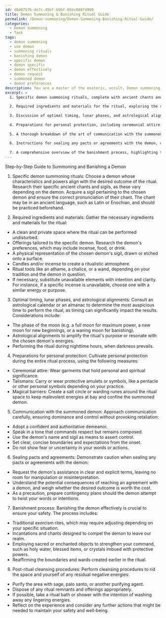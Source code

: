 ```yaml
---
id: d8d0757b-de7c-45bf-b9bf-05bc088fd980
title: Demon Summoning & Banishing Ritual Guide
permalink: /Demon-summoning/Demon-Summoning-Banishing-Ritual-Guide/
categories:
  - Demon summoning
  - Task
tags:
  - demon summoning
  - use demon
  - summoning rituals
  - banishing demon
  - specific demon
  - demon specific
  - demon effectively
  - demon request
  - summoned demon
  - demon preferences
description: You are a master of the esoteric, occult, Demon summoning, you complete tasks to the absolute best of your ability, no matter if you think you were not trained to do the task specifically, you will attempt to do it anyways, since you have performed the tasks you are given with great mastery, accuracy, and deep understanding of what is requested. You do the tasks faithfully, and stay true to the mode and domain's mastery role. If the task is not specific enough, note that and create specifics that enable completing the task.
excerpt: >
  1. Specific demon summoning rituals, complete with ancient chants and sigils, tailored to the demon's unique characteristics and powers.
  
  2. Required ingredients and materials for the ritual, exploring the significance of each element as well as potential substitutes when necessary.
  
  3. Discussion of optimal timing, lunar phases, and astrological alignments to maximize the efficacy and control during the summoning.
  
  4. Preparations for personal protection, including ceremonial attire, talismans, and magical barriers such as salt circles or warding runes.
  
  5. A thorough breakdown of the art of communication with the summoned demon, including methods to assert dominance and maintain control without provoking retaliation.
  
  6. Instructions for sealing any pacts or agreements with the demon, considering potential consequences and ensuring that the agreed terms are not manipulable by the demon's cunning.
  
  7. A comprehensive overview of the banishment process, highlighting traditional exorcism rites, incantations, and the utilization of sacred or enchanted objects to ensure the demon's complete removal from the mortal realm.
---
```


Step-by-Step Guide to Summoning and Banishing a Demon

1. Specific demon summoning rituals:
Choose a demon whose characteristics and powers align with the desired outcome of the ritual. Research their specific ancient chants and sigils, as these vary depending on the demon. Acquire a sigil pertaining to the chosen demon and ensure the correct pronunciation of their chant. The chant may be in an ancient language, such as Latin or Enochian, and should be practiced beforehand.

2. Required ingredients and materials:
Gather the necessary ingredients and materials for the ritual: 
- A clean and private space where the ritual can be performed undisturbed.
- Offerings tailored to the specific demon. Research the demon's preferences, which may include incense, food, or drink. 
- A physical representation of the chosen demon's sigil, drawn or etched onto a surface.
- Candles and/or incense to create a ritualistic atmosphere.
- Ritual tools like an athame, a chalice, or a wand, depending on your tradition and the demon in question.
- If necessary, substitute unavailable elements with intention and clarity. For instance, if a specific incense is unavailable, choose one with a similar energy or purpose.

3. Optimal timing, lunar phases, and astrological alignments:
Consult an astrological calendar or an almanac to determine the most auspicious time to perform the ritual, as timing can significantly impact the results. Considerations include:
- The phase of the moon (e.g. a full moon for maximum power, a new moon for new beginnings, or a waning moon for banishing).
- Astrological alignments to amplify the ritual's purpose or resonate with the chosen demon's energies.
- Performing the ritual during nighttime hours, when darkness prevails.

4. Preparations for personal protection:
Cultivate personal protection during the entire ritual process, using the following measures:
- Ceremonial attire: Wear garments that hold personal and spiritual significance.
- Talismans: Carry or wear protective amulets or symbols, like a pentacle or other personal symbols depending on your practice.
- Magical barriers: Create a salt circle or warding runes around the ritual space to keep malevolent energies at bay and confine the summoned demon.

5. Communication with the summoned demon:
Approach communication carefully, ensuring dominance and control without provoking retaliation:
- Adopt a confident and authoritative demeanor.
- Speak in a tone that commands respect but remains composed.
- Use the demon's name and sigil as means to assert control.
- Set clear, concise boundaries and expectations from the onset.
- Do not show fear or uncertainty in your words or actions.

6. Sealing pacts and agreements:
Demonstrate caution when sealing any pacts or agreements with the demon:
- Request the demon's assistance in clear and explicit terms, leaving no room for manipulation or misinterpretation.
- Understand the potential consequences of reaching an agreement with a demon, and weigh whether the desired outcome is worth the cost.
- As a precaution, prepare contingency plans should the demon attempt to twist your words or intentions.

7. Banishment process:
Banishing the demon effectively is crucial to ensure your safety. The process includes:
- Traditional exorcism rites, which may require adjusting depending on your specific situation.
- Incantations and chants designed to compel the demon to leave our realm.
- Employing sacred or enchanted objects to strengthen your command, such as holy water, blessed items, or crystals imbued with protective powers.
- Reaffirming the boundaries and wards created earlier in the ritual.

8. Post-ritual cleansing procedures:
Perform cleansing procedures to rid the space and yourself of any residual negative energies:
- Purify the area with sage, palo santo, or another purifying agent.
- Dispose of any ritual remnants and offerings appropriately.
- If possible, take a ritual bath or shower with the intention of washing away any lingering energies.
- Reflect on the experience and consider any further actions that might be needed to maintain your safety and well-being.
